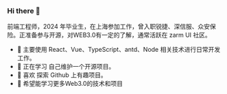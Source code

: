 ### Hi there 👋

前端工程师，2024 年毕业生，在上海参加工作，曾入职锐捷、深信服、众安保险。正准备参与开源，对WEB3.0有一定的了解，通常活跃在 zarm UI 社区。

- 🔭 主要使用 React、Vue、TypeScript、antd、Node 相关技术进行日常开发工作。
- 🌱 正在学习 自己维护一个开源项目。
- 👯 喜欢 探索 Github 上有趣项目。
- 💬 希望能学习更多Web3.0的技术和项目

<!--
**NickSwaggyP/NickSwaggyP** is a ✨ _special_ ✨ repository because its `README.md` (this file) appears on your GitHub profile.

前端工程师，2024 年毕业生，在上海参加工作，曾入职锐捷、深信服、众安保险。正准备参与开源，对WEB3.0有一定的了解，通常活跃在 zarm UI 社区。

- 🔭 主要使用 React、Vue、TypeScript、antd、Node 相关技术进行日常开发工作。
- 🌱 正在学习 自己维护一个开源项目。
- 👯 喜欢 探索 Github 上有趣项目。
- 💬 希望能学习更多Web3.0的技术和项目
-->
